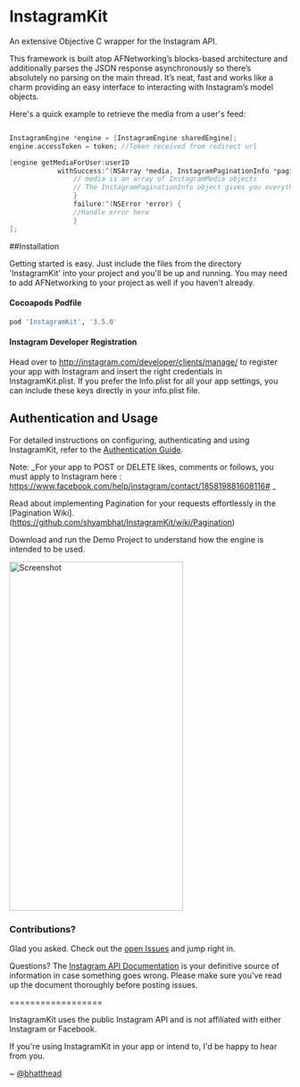 InstagramKit
==================

An extensive Objective C wrapper for the Instagram API.

This framework is built atop AFNetworking’s blocks-based architecture and additionally parses the JSON response asynchronously so there’s absolutely no parsing on the main thread.
It’s neat, fast and works like a charm providing an easy interface to interacting with Instagram’s model objects.

Here's a quick example to retrieve the media from a user's feed:

```Objective-C

InstagramEngine *engine = [InstagramEngine sharedEngine];
engine.accessToken = token; //Token received from redirect url

[engine getMediaForUser:userID 
            withSuccess:^(NSArray *media, InstagramPaginationInfo *paginationInfo) {
                // media is an array of InstagramMedia objects 
                // The InstagramPaginationInfo object gives you everything you need to make the next paginated call.
                } 
                failure:^(NSError *error) {
                //Handle error here
                }
];
```

##Installation

Getting started is easy. Just include the files from the directory 'InstagramKit' into your project and you'll be up and running. You may need to add AFNetworking to your project as well if you haven't already.

#### Cocoapods Podfile
```ruby
pod 'InstagramKit', '3.5.0'
```
#### Instagram Developer Registration
Head over to http://instagram.com/developer/clients/manage/ to register your app with Instagram and insert the right credentials in InstagramKit.plist.
If you prefer the Info.plist for all your app settings, you can include these keys directly in your info.plist file.

## Authentication and Usage

For detailed instructions on configuring, authenticating and using InstagramKit, refer to the [Authentication Guide](https://github.com/shyambhat/InstagramKit/wiki/Authentication-and-Usage).

Note: _For your app to POST or DELETE likes, comments or follows, you must apply to Instagram here : https://www.facebook.com/help/instagram/contact/185819881608116# _

Read about implementing Pagination for your requests effortlessly in the [Pagination Wiki]. (https://github.com/shyambhat/InstagramKit/wiki/Pagination)

Download and run the Demo Project to understand how the engine is intended to be used.

<img src='https://raw.githubusercontent.com/shyambhat/InstagramKit/master/InstagramKitDemo/Instagramkit_demo.png' alt='Screenshot' width=310.5 height=625.5 />


### Contributions?

Glad you asked. Check out the [open Issues](https://github.com/shyambhat/InstagramKit/issues?state=open) and jump right in.


Questions?
The [Instagram API Documentation](http://instagram.com/developer/endpoints/) is your definitive source of information in case something goes wrong. Please make sure you've read up the document thoroughly before posting issues.

==================


InstagramKit uses the public Instagram API and is not affiliated with either Instagram or Facebook.

If you're using InstagramKit in your app or intend to, I'd be happy to hear from you.

~ [@bhatthead](https://twitter.com/bhatthead)
